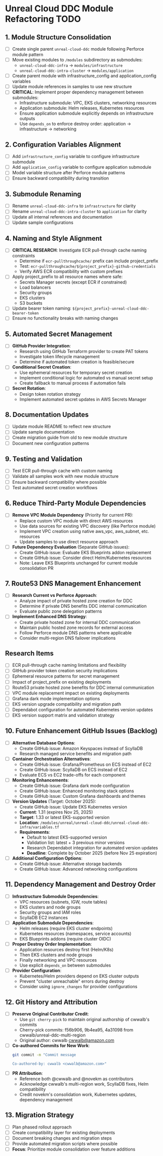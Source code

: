 # Unreal Cloud DDC Module Refactoring TODO

## 1. Module Structure Consolidation
- [ ] Create single parent `unreal-cloud-ddc` module following Perforce module pattern
- [ ] Move existing modules to `/modules` subdirectory as submodules:
  - `unreal-cloud-ddc-infra` → `modules/infrastructure`
  - `unreal-cloud-ddc-intra-cluster` → `modules/application`
- [ ] Create parent module with infrastructure_config and application_config variables
- [ ] Update module references in samples to use new structure
- [ ] **CRITICAL**: Implement proper dependency management between submodules:
  - Infrastructure submodule: VPC, EKS clusters, networking resources
  - Application submodule: Helm releases, Kubernetes resources
  - Ensure application submodule explicitly depends on infrastructure outputs
  - Use `depends_on` to enforce destroy order: application → infrastructure → networking

## 2. Configuration Variables Alignment
- [ ] Add `infrastructure_config` variable to configure infrastructure submodule
- [ ] Add `application_config` variable to configure application submodule
- [ ] Model variable structure after Perforce module patterns
- [ ] Ensure backward compatibility during transition

## 3. Submodule Renaming
- [ ] Rename `unreal-cloud-ddc-infra` to `infrastructure` for clarity
- [ ] Rename `unreal-cloud-ddc-intra-cluster` to `application` for clarity
- [ ] Update all internal references and documentation
- [ ] Update sample configurations

## 4. Naming and Style Alignment
- [ ] **CRITICAL RESEARCH**: Investigate ECR pull-through cache naming constraints
  - Determine if `ecr-pullthroughcache/` prefix can include project_prefix
  - Test: `ecr-pullthroughcache/${project_prefix}-github-credentials`
  - Verify AWS ECR compatibility with custom prefixes
- [ ] Apply project_prefix to all resource names where safe:
  - Secrets Manager secrets (except ECR if constrained)
  - Load balancers
  - Security groups
  - EKS clusters
  - S3 buckets
- [ ] Update bearer token naming: `${project_prefix}-unreal-cloud-ddc-bearer-token`
- [ ] Ensure no functionality breaks with naming changes

## 5. Automated Secret Management
- [ ] **GitHub Provider Integration**:
  - Research using GitHub Terraform provider to create PAT tokens
  - Investigate token lifecycle management
  - Determine if automated token creation is feasible/secure
- [ ] **Conditional Secret Creation**:
  - Use ephemeral resources for temporary secret creation
  - Implement conditional logic for automated vs manual secret setup
  - Create fallback to manual process if automation fails
- [ ] **Secret Rotation**:
  - Design token rotation strategy
  - Implement automated secret updates in AWS Secrets Manager

## 8. Documentation Updates
- [ ] Update module README to reflect new structure
- [ ] Update sample documentation
- [ ] Create migration guide from old to new module structure
- [ ] Document new configuration patterns

## 9. Testing and Validation
- [ ] Test ECR pull-through cache with custom naming
- [ ] Validate all samples work with new module structure
- [ ] Ensure backward compatibility where possible
- [ ] Test automated secret creation workflows

## 6. Reduce Third-Party Module Dependencies
- [ ] **Remove VPC Module Dependency** (Priority for current PR):
  - Replace custom VPC module with direct AWS resources
  - Use data sources for existing VPC discovery (like Perforce module)
  - Implement VPC creation using native aws_vpc, aws_subnet, etc. resources
  - Update samples to use direct resource approach
- [ ] **Future Dependency Evaluation** (Separate GitHub issues):
  - Create GitHub issue: Evaluate EKS Blueprints addon replacement
  - Create GitHub issue: Consider direct Helm/Kubernetes resources
  - Note: Leave EKS Blueprints unchanged for current module consolidation PR

## 7. Route53 DNS Management Enhancement
- [ ] **Research Current vs Perforce Approach**:
  - Analyze impact of private hosted zone creation for DDC
  - Determine if private DNS benefits DDC internal communication
  - Evaluate public zone delegation patterns
- [ ] **Implement Enhanced DNS Strategy**:
  - Create private hosted zone for internal DDC communication
  - Maintain public hosted zone records for external access
  - Follow Perforce module DNS patterns where applicable
  - Consider multi-region DNS failover implications

## Research Items
- [ ] ECR pull-through cache naming limitations and flexibility
- [ ] GitHub provider token creation security implications
- [ ] Ephemeral resource patterns for secret management
- [ ] Impact of project_prefix on existing deployments
- [ ] Route53 private hosted zone benefits for DDC internal communication
- [ ] VPC module replacement impact on existing deployments
- [ ] Grafana dark mode implementation options
- [ ] EKS version upgrade compatibility and migration path
- [ ] Dependabot configuration for automated Kubernetes version updates
- [ ] EKS version support matrix and validation strategy

## 10. Future Enhancement GitHub Issues (Backlog)
- [ ] **Alternative Database Options**:
  - Create GitHub issue: Amazon Keyspaces instead of ScyllaDB
  - Research managed service benefits and migration path
- [ ] **Container Orchestration Alternatives**:
  - Create GitHub issue: Grafana/Prometheus on ECS instead of EC2
  - Create GitHub issue: ScyllaDB on ECS instead of EC2
  - Evaluate ECS vs EC2 trade-offs for each component
- [ ] **Monitoring Enhancements**:
  - Create GitHub issue: Grafana dark mode configuration
  - Create GitHub issue: Enhanced monitoring stack options
  - Create GitHub issue: Custom Grafana dashboards and themes
- [ ] **Version Updates** (Target: October 2025):
  - Create GitHub issue: Update EKS Kubernetes version
  - **Current**: 1.31 (expires Nov 25, 2025)
  - **Target**: 1.33 or latest EKS-supported version
  - **Location**: `/modules/unreal/unreal-cloud-ddc/unreal-cloud-ddc-infra/variables.tf`
  - **Requirements**:
    - Default to latest EKS-supported version
    - Validation list: latest + 3 previous minor versions
    - Research Dependabot integration for automated version updates
    - **Deadline**: Complete by October 2025 (before Nov 25 expiration)
- [ ] **Additional Configuration Options**:
  - Create GitHub issue: Alternative storage backends
  - Create GitHub issue: Advanced networking configurations

## 11. Dependency Management and Destroy Order
- [ ] **Infrastructure Submodule Dependencies**:
  - VPC resources (subnets, IGW, route tables)
  - EKS clusters and node groups
  - Security groups and IAM roles
  - ScyllaDB EC2 instances
- [ ] **Application Submodule Dependencies**:
  - Helm releases (require EKS cluster endpoints)
  - Kubernetes resources (namespaces, service accounts)
  - EKS Blueprints addons (require cluster OIDC)
- [ ] **Proper Destroy Order Implementation**:
  - Application resources destroy first (Helm/K8s)
  - Then EKS clusters and node groups
  - Finally networking and VPC resources
  - Use explicit `depends_on` between submodules
- [ ] **Provider Configuration**:
  - Kubernetes/Helm providers depend on EKS cluster outputs
  - Prevent "cluster unreachable" errors during destroy
  - Consider using `ignore_changes` for provider configurations

## 12. Git History and Attribution
- [ ] **Preserve Original Contributor Credit**:
  - Use `git cherry-pick` to maintain original authorship of cwwalb's commits
  - Cherry-pick commits: f56b906, 9b4ea95, 4a31098 from cwwalb/unreal-ddc-multi-region
  - Original author: cwwalb <cwwalb@amazon.com>
- [ ] **Co-authored Commits for New Work**:
  ```bash
  git commit -m "Commit message
  
  Co-authored-by: cwwalb <cwwalb@amazon.com>"
  ```
- [ ] **PR Attribution**:
  - Reference both @cwwalb and @novekm as contributors
  - Acknowledge cwwalb's multi-region work, ScyllaDB fixes, Helm compatibility
  - Credit novekm's consolidation work, Kubernetes updates, dependency management

## 13. Migration Strategy
- [ ] Plan phased rollout approach
- [ ] Create compatibility layer for existing deployments
- [ ] Document breaking changes and migration steps
- [ ] Provide automated migration scripts where possible
- [ ] **Focus**: Prioritize module consolidation over feature additions